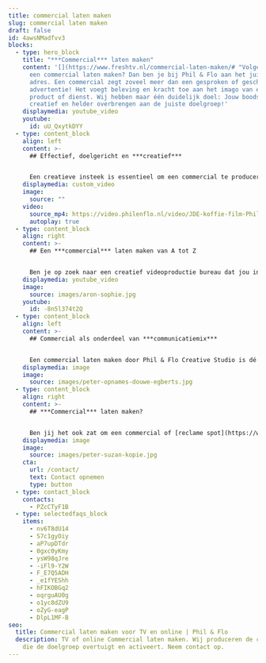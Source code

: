 ```yaml
---
title: commercial laten maken
slug: commercial laten maken
draft: false
id: 4awsNMadfvv3
blocks:
  - type: hero_block
    title: "***Commercial*** laten maken"
    content: '[](https://www.freshtv.nl/commercial-laten-maken/# "Volgende")Wil je
      een commercial laten maken? Dan ben je bij Phil & Flo aan het juiste
      adres. Een commercial zegt zoveel meer dan een gesproken of geschreven
      advertentie! Het voegt beleving en kracht toe aan het imago van een
      product of dienst. Wij hebben maar één duidelijk doel: Jouw boodschap
      creatief en helder overbrengen aan de juiste doelgroep!'
    displaymedia: youtube_video
    youtube:
      id: uU_QxytkDYY
  - type: content_block
    align: left
    content: >-
      ## Effectief, doelgericht en ***creatief***


      Een creatieve insteek is essentieel om een commercial te produceren die raak is. Waarom? Omdat jouw boodschap in 15 tot 30 seconden overgebracht moet worden, met als belangrijkste doel: de kijker tot actie over laten gaan! Maar waar bevindt jouw potentiële doelgroep zich? Ga je de commercial op televisie uitzenden of via YouTube verspreiden? Welke boodschap is het belangrijkst? Welke call-to-action trekt jouw doelgroep over de streep? Vragen die in het beginstadium van groot belang zijn. Wij helpen je het concept glashelder te krijgen, zodat je commercial effectief en doelgericht is.
    displaymedia: custom_video
    image:
      source: ""
    video:
      source_mp4: https://video.philenflo.nl/video/JDE-koffie-film-Phil-en-Flo-website-source.mp4
      autoplay: true
  - type: content_block
    align: right
    content: >-
      ## Een ***commercial*** laten maken van A tot Z


      Ben je op zoek naar een creatief videoproductie bureau dat jou in het gehele traject begeleidt en een uniek en overtuigend eindproduct aflevert? Welkom bij Phil & Flo! In samenwerking met jou bedenken we het gehele concept en produceren we een commercial die opvalt en resultaat boekt. Onze frisse blik en jarenlange ervaring staan garant voor een commercial die jouw klanten overtuigt.
    displaymedia: youtube_video
    image:
      source: images/aron-sophie.jpg
    youtube:
      id: -8n5l374t2Q
  - type: content_block
    align: left
    content: >-
      ## Commercial als onderdeel van ***communicatiemix***


      Een commercial laten maken door Phil & Flo Creative Studio is dé manier om je doelgroep goed te bereiken. Wij produceren een commercial die aanslaat bij de juiste leeftijdscategorie, inkomensgroep, geslacht of ieder andere selectie die je maakt. De commercial die we produceren voor je kan je niet alleen inzetten op TV, maar ook op [YouTube](https://www.philenflo.nl/youtube-video-laten-maken/) als Pre-roll, Instream of postroll. Daarnaast is ook [Instagram](https://www.philenflo.nl/instagram-video-laten-maken/) stories een geweldige manier om je product of dienst aan je publiek te tonen.
    displaymedia: image
    image:
      source: images/peter-opnames-douwe-egberts.jpg
  - type: content_block
    align: right
    content: >-
      ## ***Commercial*** laten maken?


      Ben jij het ook zat om een commercial of [reclame spot](https://www.philenflo.nl/reclamevideo/) te laten ontwikkelen die niet opvalt? Neem contact op met onze creatieve specialisten en maak vrijblijvend kennis met ons!
    displaymedia: image
    image:
      source: images/peter-suzan-kopie.jpg
    cta:
      url: /contact/
      text: Contact opnemen
      type: button
  - type: contact_block
    contacts:
      - PZcCTyF1B
  - type: selectedfaqs_block
    items:
      - nv6T8dU14
      - S7c1gyOiy
      - aP7upDTdr
      - 0gxc0yKmy
      - ysW98qJre
      - -iFl9-Y2W
      - F_E7Q5ADH
      - _e1fYEShh
      - hFIKOBGq2
      - oqrguAU0g
      - o1yc8dZU9
      - oZyG-eagP
      - DlpL1MF-B
seo:
  title: Commercial laten maken voor TV en online | Phil & Flo
  description: TV of online Commercial laten maken. Wij produceren de commercial
    die de doelgroep overtuigt en activeert. Neem contact op.
---
```

